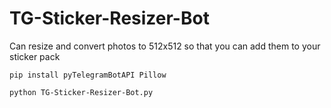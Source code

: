 # TG-Sticker-Resizer-Bot
Can resize and convert photos to 512x512 so that you can add them to your sticker pack


```pip install pyTelegramBotAPI Pillow```

```python TG-Sticker-Resizer-Bot.py```


